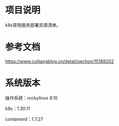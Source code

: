 # 项目说明

k8s常用服务部署资源清单。

# 参考文档

https://www.cuiliangblog.cn/detail/section/15189202

# 系统版本

操作系统：rockylinux 8.10

k8s：1.30.11

containerd：1.7.27